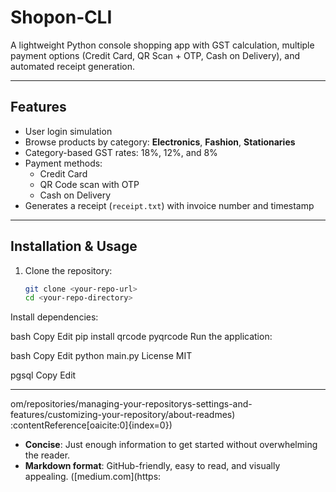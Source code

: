 # Shopon‑CLI

A lightweight Python console shopping app with GST calculation, multiple payment options (Credit Card, QR Scan + OTP, Cash on Delivery), and automated receipt generation.

---

## Features
- User login simulation
- Browse products by category: **Electronics**, **Fashion**, **Stationaries**
- Category-based GST rates: 18%, 12%, and 8%
- Payment methods:
  - Credit Card
  - QR Code scan with OTP
  - Cash on Delivery
- Generates a receipt (`receipt.txt`) with invoice number and timestamp

---

## Installation & Usage
1. Clone the repository:
   ```bash
   git clone <your-repo-url>
   cd <your-repo-directory>
Install dependencies:

bash
Copy
Edit
pip install qrcode pyqrcode
Run the application:

bash
Copy
Edit
python main.py
License
MIT

pgsql
Copy
Edit

---

om/repositories/managing-your-repositorys-settings-and-features/customizing-your-repository/about-readmes) :contentReference[oaicite:0]{index=0})
- **Concise**: Just enough information to get started without overwhelming the reader.
- **Markdown format**: GitHub-friendly, easy to read, and visually appealing. ([medium.com](https:
